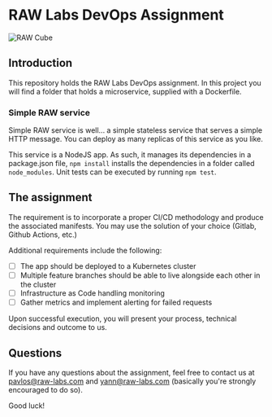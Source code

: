 # RAW Labs DevOps Assignment
![RAW Cube](https://raw-labs.com/wp-content/themes/raw-labs/img/cube.svg)

## Introduction
This repository holds the RAW Labs DevOps assignment. In this project you will find a folder that holds a microservice, supplied with a Dockerfile.

### Simple RAW service
Simple RAW service is well... a simple stateless service that serves a simple HTTP message. You can deploy as many replicas of this service as you like.

This service is a NodeJS app. As such, it manages its dependencies in a package.json file, `npm install` installs the dependencies in a folder called `node_modules`. Unit tests can be executed by running `npm test`.

## The assignment
The requirement is to incorporate a proper CI/CD methodology and produce the associated manifests. You may use the solution of your choice (Gitlab, Github Actions, etc.)

Additional requirements include the following:
- [ ] The app should be deployed to a Kubernetes cluster
- [ ] Multiple feature branches should be able to live alongside each other in the cluster
- [ ] Infrastructure as Code handling monitoring
- [ ] Gather metrics and implement alerting for failed requests

Upon successful execution, you will present your process, technical decisions and outcome to us.

## Questions
If you have any questions about the assignment, feel free to contact us at <a href='mailto:pavlos@raw-labs.com'>pavlos@raw-labs.com</a> and <a href='mailto:yann@raw-labs.com'>yann@raw-labs.com</a> (basically you're strongly encouraged to do so).

Good luck!
